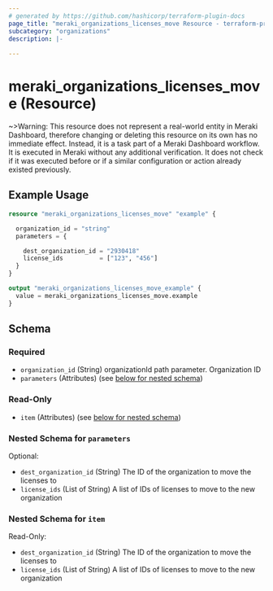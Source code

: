 ```yaml
---
# generated by https://github.com/hashicorp/terraform-plugin-docs
page_title: "meraki_organizations_licenses_move Resource - terraform-provider-meraki"
subcategory: "organizations"
description: |-
  
---
```


# meraki_organizations_licenses_move (Resource)





~>Warning: This resource does not represent a real-world entity in Meraki Dashboard, therefore changing or deleting this resource on its own has no immediate effect. Instead, it is a task part of a Meraki Dashboard workflow. It is executed in Meraki without any additional verification. It does not check if it was executed before or if a similar configuration or action 
already existed previously.


## Example Usage

```terraform
resource "meraki_organizations_licenses_move" "example" {

  organization_id = "string"
  parameters = {

    dest_organization_id = "2930418"
    license_ids          = ["123", "456"]
  }
}

output "meraki_organizations_licenses_move_example" {
  value = meraki_organizations_licenses_move.example
}
```

<!-- schema generated by tfplugindocs -->
## Schema

### Required

- `organization_id` (String) organizationId path parameter. Organization ID
- `parameters` (Attributes) (see [below for nested schema](#nestedatt--parameters))

### Read-Only

- `item` (Attributes) (see [below for nested schema](#nestedatt--item))

<a id="nestedatt--parameters"></a>
### Nested Schema for `parameters`

Optional:

- `dest_organization_id` (String) The ID of the organization to move the licenses to
- `license_ids` (List of String) A list of IDs of licenses to move to the new organization


<a id="nestedatt--item"></a>
### Nested Schema for `item`

Read-Only:

- `dest_organization_id` (String) The ID of the organization to move the licenses to
- `license_ids` (List of String) A list of IDs of licenses to move to the new organization
